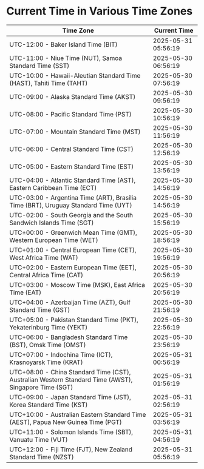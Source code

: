 # Current Time in Various Time Zones

| Time Zone | Current Time |
|-----------|--------------|
| UTC-12:00 - Baker Island Time (BIT) | 2025-05-31 05:56:19 |
| UTC-11:00 - Niue Time (NUT), Samoa Standard Time (SST) | 2025-05-30 06:56:19 |
| UTC-10:00 - Hawaii-Aleutian Standard Time (HAST), Tahiti Time (TAHT) | 2025-05-30 07:56:19 |
| UTC-09:00 - Alaska Standard Time (AKST) | 2025-05-30 09:56:19 |
| UTC-08:00 - Pacific Standard Time (PST) | 2025-05-30 10:56:19 |
| UTC-07:00 - Mountain Standard Time (MST) | 2025-05-30 11:56:19 |
| UTC-06:00 - Central Standard Time (CST) | 2025-05-30 12:56:19 |
| UTC-05:00 - Eastern Standard Time (EST) | 2025-05-30 13:56:19 |
| UTC-04:00 - Atlantic Standard Time (AST), Eastern Caribbean Time (ECT) | 2025-05-30 14:56:19 |
| UTC-03:00 - Argentina Time (ART), Brasília Time (BRT), Uruguay Standard Time (UYT) | 2025-05-30 14:56:19 |
| UTC-02:00 - South Georgia and the South Sandwich Islands Time (SGT) | 2025-05-30 15:56:19 |
| UTC±00:00 - Greenwich Mean Time (GMT), Western European Time (WET) | 2025-05-30 18:56:19 |
| UTC+01:00 - Central European Time (CET), West Africa Time (WAT) | 2025-05-30 19:56:19 |
| UTC+02:00 - Eastern European Time (EET), Central Africa Time (CAT) | 2025-05-30 20:56:19 |
| UTC+03:00 - Moscow Time (MSK), East Africa Time (EAT) | 2025-05-30 20:56:19 |
| UTC+04:00 - Azerbaijan Time (AZT), Gulf Standard Time (GST) | 2025-05-30 21:56:19 |
| UTC+05:00 - Pakistan Standard Time (PKT), Yekaterinburg Time (YEKT) | 2025-05-30 22:56:19 |
| UTC+06:00 - Bangladesh Standard Time (BST), Omsk Time (OMST) | 2025-05-30 23:56:19 |
| UTC+07:00 - Indochina Time (ICT), Krasnoyarsk Time (KRAT) | 2025-05-31 00:56:19 |
| UTC+08:00 - China Standard Time (CST), Australian Western Standard Time (AWST), Singapore Time (SGT) | 2025-05-31 01:56:19 |
| UTC+09:00 - Japan Standard Time (JST), Korea Standard Time (KST) | 2025-05-31 02:56:19 |
| UTC+10:00 - Australian Eastern Standard Time (AEST), Papua New Guinea Time (PGT) | 2025-05-31 03:56:19 |
| UTC+11:00 - Solomon Islands Time (SBT), Vanuatu Time (VUT) | 2025-05-31 04:56:19 |
| UTC+12:00 - Fiji Time (FJT), New Zealand Standard Time (NZST) | 2025-05-31 05:56:19 |
